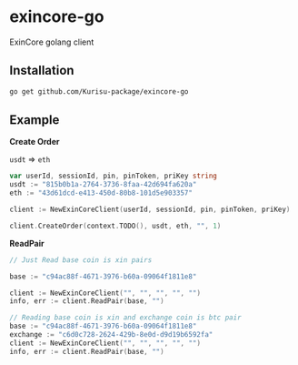 # exincore-go

ExinCore golang client

## Installation

```bash
go get github.com/Kurisu-package/exincore-go
```

## Example

**Create Order**

`usdt` => `eth`

```go
var userId, sessionId, pin, pinToken, priKey string
usdt := "815b0b1a-2764-3736-8faa-42d694fa620a"
eth := "43d61dcd-e413-450d-80b8-101d5e903357"

client := NewExinCoreClient(userId, sessionId, pin, pinToken, priKey)

client.CreateOrder(context.TODO(), usdt, eth, "", 1)
```

**ReadPair**

```go
// Just Read base coin is xin pairs

base := "c94ac88f-4671-3976-b60a-09064f1811e8"

client := NewExinCoreClient("", "", "", "", "")
info, err := client.ReadPair(base, "")

// Reading base coin is xin and exchange coin is btc pair
base := "c94ac88f-4671-3976-b60a-09064f1811e8"
exchange := "c6d0c728-2624-429b-8e0d-d9d19b6592fa"
client := NewExinCoreClient("", "", "", "", "")
info, err := client.ReadPair(base, "")
```

